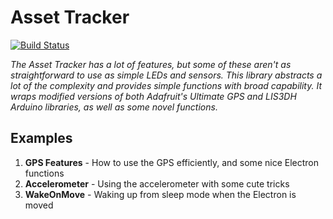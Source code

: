 # Asset Tracker
[![Build Status](https://travis-ci.org/spark/AssetTracker.svg?branch=master)](https://travis-ci.org/spark/AssetTracker)

_The Asset Tracker has a lot of features, but some of these aren't as straightforward to use as simple LEDs and sensors. This library abstracts a lot of the complexity and provides simple functions with broad capability. It wraps modified versions of both Adafruit's Ultimate GPS and LIS3DH Arduino libraries, as well as some novel functions._

## Examples

1. __GPS Features__ - How to use the GPS efficiently, and some nice Electron functions
2. __Accelerometer__ - Using the accelerometer with some cute tricks
3. __WakeOnMove__ - Waking up from sleep mode when the Electron is moved

